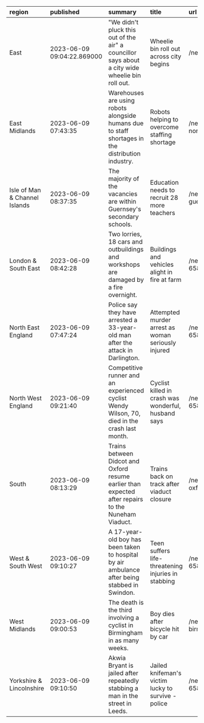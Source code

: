 | region                        | published                  | summary                                                                                             | title                                               | url                                        |   summary_compound_score |   title_compound_score |   summary_minus_title |
|:------------------------------|:---------------------------|:----------------------------------------------------------------------------------------------------|:----------------------------------------------------|:-------------------------------------------|-------------------------:|-----------------------:|----------------------:|
| East                          | 2023-06-09 09:04:22.869000 | "We didn't pluck this out of the air" a councillor says about a city wide wheelie bin roll out.     | Wheelie bin roll out across city begins             | /news/articles/cqvqw27yynzo                |                   0      |                 0      |                0      |
| East Midlands                 | 2023-06-09 07:43:35        | Warehouses are using robots alongside humans due to staff shortages in the distribution industry.   | Robots helping to overcome staffing shortage        | /news/uk-england-northamptonshire-65846611 |                  -0.1531 |                 0.0516 |                0.2047 |
| Isle of Man & Channel Islands | 2023-06-09 08:37:35        | The majority of the vacancies are within Guernsey's secondary schools.                              | Education needs to recruit 28 more teachers         | /news/world-europe-guernsey-65845401       |                   0      |                 0      |                0      |
| London & South East           | 2023-06-09 08:42:28        | Two lorries, 18 cars and outbuildings and workshops are damaged by a fire overnight.                | Buildings and vehicles alight in fire at farm       | /news/uk-england-surrey-65853048           |                  -0.6486 |                -0.34   |                0.3086 |
| North East England            | 2023-06-09 07:47:24        | Police say they have arrested a 33-year-old man after the attack in Darlington.                     | Attempted murder arrest as woman seriously injured  | /news/uk-england-tees-65853006             |                  -0.7351 |                -0.8885 |               -0.1534 |
| North West England            | 2023-06-09 09:21:40        | Competitive runner and an experienced cyclist Wendy Wilson, 70, died in the crash last month.       | Cyclist killed in crash was wonderful, husband says | /news/uk-england-cumbria-65853005          |                  -0.6808 |                -0.5423 |                0.1385 |
| South                         | 2023-06-09 08:13:29        | Trains between Didcot and Oxford resume earlier than expected after repairs to the Nuneham Viaduct. | Trains back on track after viaduct closure          | /news/uk-england-oxfordshire-65853498      |                   0      |                 0      |                0      |
| West & South West             | 2023-06-09 09:10:27        | A 17-year-old boy has been taken to hospital by air ambulance after being stabbed in Swindon.       | Teen suffers life-threatening injuries in stabbing  | /news/uk-england-wiltshire-65851575        |                  -0.4404 |                -0.4767 |               -0.0363 |
| West Midlands                 | 2023-06-09 09:00:53        | The death is the third involving a cyclist in Birmingham in as many weeks.                          | Boy dies after bicycle hit by car                   | /news/uk-england-birmingham-65854575       |                  -0.5994 |                 0      |                0.5994 |
| Yorkshire & Lincolnshire      | 2023-06-09 09:10:50        | Akwia Bryant is jailed after repeatedly stabbing a man in the street in Leeds.                      | Jailed knifeman's victim lucky to survive - police  | /news/uk-england-leeds-65853696            |                  -0.4939 |                -0.3612 |                0.1327 |